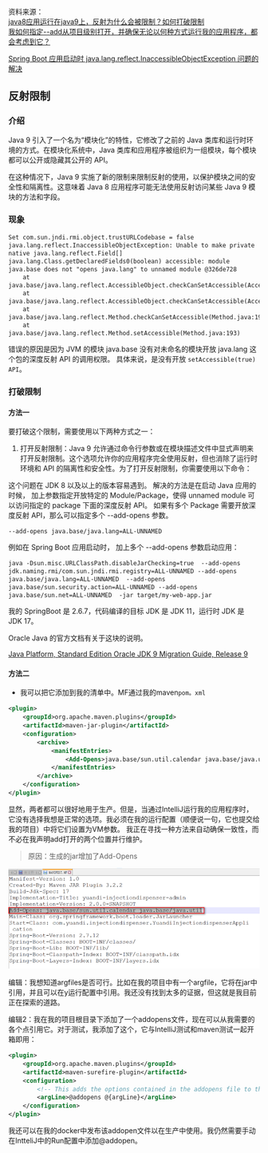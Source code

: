 资料来源：<br/>
[java8应用运行在java9上，反射为什么会被限制？如何打破限制](https://www.5axxw.com/questions/simple/3348ba)<br/>
[我如何指定--add从项目级别打开，并确保无论以何种方式运行我的应用程序，都会考虑到它？](http://www.yiidian.com/questions/297197)

[Spring Boot 应用启动时 java.lang.reflect.InaccessibleObjectException 问题的解决](https://blog.csdn.net/davidullua/article/details/125190152)

## 反射限制



### 介绍

Java 9 引入了一个名为“模块化”的特性，它修改了之前的 Java 类库和运行时环境的方式。在模块化系统中，Java 类库和应用程序被组织为一组模块，每个模块都可以公开或隐藏其公开的 API。

在这种情况下，Java 9 实施了新的限制来限制反射的使用，以保护模块之间的安全性和隔离性。这意味着 Java 8 应用程序可能无法使用反射访问某些 Java 9 模块的方法和字段。

### 现象

```
Set com.sun.jndi.rmi.object.trustURLCodebase = false
java.lang.reflect.InaccessibleObjectException: Unable to make private native java.lang.reflect.Field[] java.lang.Class.getDeclaredFields0(boolean) accessible: module java.base does not "opens java.lang" to unnamed module @326de728
    at java.base/java.lang.reflect.AccessibleObject.checkCanSetAccessible(AccessibleObject.java:354)
    at java.base/java.lang.reflect.AccessibleObject.checkCanSetAccessible(AccessibleObject.java:297)
    at java.base/java.lang.reflect.Method.checkCanSetAccessible(Method.java:199)
    at java.base/java.lang.reflect.Method.setAccessible(Method.java:193)
```

错误的原因是因为 JVM 的模块 java.base 没有对未命名的模块开放 java.lang 这个包的深度反射 API 的调用权限。 具体来说，是没有开放 `setAccessible(true) API`。

### 打破限制

#### 方法一

要打破这个限制，需要使用以下两种方式之一：

1. 打开反射限制：Java 9 允许通过命令行参数或在模块描述文件中显式声明来打开反射限制。这个选项允许你的应用程序完全使用反射，但也消除了运行时环境和 API 的隔离性和安全性。为了打开反射限制，你需要使用以下命令：

这个问题在 JDK 8 以及以上的版本容易遇到。 解决的方法是在启动 Java 应用的时候， 加上参数指定开放特定的 Module/Package，使得 unnamed module 可以访问指定的 package 下面的深度反射 API。 如果有多个 Package 需要开放深度反射 API，那么可以指定多个 --add-opens 参数。

```
--add-opens java.base/java.lang=ALL-UNNAMED
```

例如在 Spring Boot 应用启动时， 加上多个 --add-opens 参数启动应用：

```
java -Dsun.misc.URLClassPath.disableJarChecking=true  --add-opens jdk.naming.rmi/com.sun.jndi.rmi.registry=ALL-UNNAMED --add-opens java.base/java.lang=ALL-UNNAMED  --add-opens java.base/sun.security.action=ALL-UNNAMED --add-opens java.base/sun.net=ALL-UNNAMED  -jar target/my-web-app.jar
```

我的 SpringBoot 是 2.6.7，代码编译的目标 JDK 是 JDK 11，运行时 JDK 是 JDK 17。

Oracle Java 的官方文档有关于这块的说明。

[Java Platform, Standard Edition Oracle JDK 9 Migration Guide, Release 9](https://docs.oracle.com/javase/9/migrate/toc.htm#JSMIG-GUID-12F945EB-71D6-46AF-8C3D-D354FD0B1781)

#### 方法二

- 我可以把它添加到我的清单中。MF通过我的maven`pom。xml`

```xml
<plugin>
    <groupId>org.apache.maven.plugins</groupId>
    <artifactId>maven-jar-plugin</artifactId>
    <configuration>
        <archive>
            <manifestEntries>
                <Add-Opens>java.base/sun.util.calendar java.base/java.util</Add-Opens>
            </manifestEntries>
        </archive>
    </configuration>
</plugin>
```

显然，两者都可以很好地用于生产。但是，当通过IntelliJ运行我的应用程序时，它没有选择我想是正常的选项。我必须在我的运行配置（顺便说一句，它也提交给我的项目）中将它们设置为VM参数。
我正在寻找一种方法来自动确保一致性，而不必在我声明add打开的两个位置并行维护。

>  原因：生成的jar增加了Add-Opens

![image-20230630164150492](img\image-20230630164150492.png)

编辑：我想知道argfiles是否可行。比如在我的项目中有一个argfile，它将在jar中引用，并且可以在y运行配置中引用。我还没有找到太多的证据，但这就是我目前正在探索的道路。

编辑2：我在我的项目根目录下添加了一个addopens文件，现在可以从我需要的各个点引用它。对于测试，我添加了这个，它与IntelliJ测试和maven测试一起开箱即用：
```xml
<plugin>
    <groupId>org.apache.maven.plugins</groupId>
    <artifactId>maven-surefire-plugin</artifactId>
    <configuration>
        <!-- This adds the options contained in the addopens file to the test JVM arguments -->
        <argLine>@addopens @{argLine}</argLine>
    </configuration>
</plugin>
```

我还可以在我的docker中发布该addopen文件以在生产中使用。我仍然需要手动在IntteliJ中的Run配置中添加@addopen。

